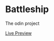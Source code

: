 # Battleship
The odin project

[Live Preview](https://bhupi1998.github.io/Battleship/dist/index.html)
